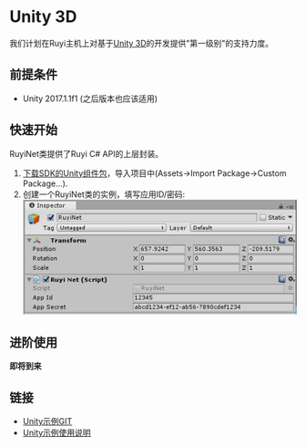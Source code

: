 # Unity 3D

我们计划在Ruyi主机上对基于[Unity 3D](https://unity3d.com/)的开发提供"第一级别"的支持力度。

## 前提条件

- Unity 2017.1.1f1 (之后版本也应该适用)

## 快速开始

RuyiNet类提供了Ruyi C# API的上层封装。

1. [下载SDK的Unity组件包](http://dev.playruyi.com/udownloadslist/SDK)，导入项目中(Assets->Import Package->Custom Package...). 
1. 创建一个RuyiNet类的实例，填写应用ID/密码:  
![](/docs/img/unity_ruyinet.png)

## 进阶使用

__即将到来__

## 链接

- [Unity示例GIT](https://bitbucket.org/playruyi/space_shooter)
- [Unity示例使用说明](../tutorials/run_unity_sample_console.md)